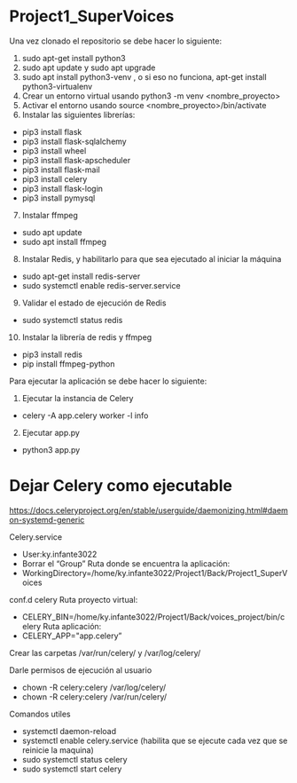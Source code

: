# Project1_SuperVoices

Una vez clonado el repositorio se debe hacer lo siguiente:

1. sudo apt-get install python3
2. sudo apt update y sudo apt upgrade
3. sudo apt install python3-venv , o si eso no funciona, apt-get install python3-virtualenv
4. Crear un entorno virtual usando python3 -m venv <nombre_proyecto>
5. Activar el entorno usando source <nombre_proyecto>/bin/activate
6. Instalar las siguientes librerías:
  - pip3 install flask
  - pip3 install flask-sqlalchemy
  - pip3 install wheel
  - pip3 install flask-apscheduler 
  - pip3 install flask-mail
  - pip3 install celery
  - pip3 install flask-login
  - pip3 install pymysql
7. Instalar ffmpeg
  - sudo apt update
  - sudo apt install ffmpeg
8. Instalar Redis, y habilitarlo para que sea ejecutado al iniciar la máquina
  - sudo apt-get install redis-server
  - sudo systemctl enable redis-server.service
9. Validar el estado de ejecución de Redis
  - sudo systemctl status redis
10. Instalar la librería de redis y ffmpeg
  - pip3 install redis
  - pip install ffmpeg-python

Para ejecutar la aplicación se debe hacer lo siguiente:
1. Ejecutar la instancia de Celery
  - celery -A app.celery worker -l info
2. Ejecutar app.py
  - python3 app.py

# Dejar Celery como ejecutable

https://docs.celeryproject.org/en/stable/userguide/daemonizing.html#daemon-systemd-generic

Celery.service
- User:ky.infante3022
- Borrar el “Group”
Ruta donde se encuentra la aplicación:
- WorkingDirectory=/home/ky.infante3022/Project1/Back/Project1_SuperVoices

conf.d celery
Ruta proyecto virtual:
- CELERY_BIN=/home/ky.infante3022/Project1/Back/voices_project/bin/celery
Ruta aplicación:
- CELERY_APP="app.celery”

Crear las carpetas /var/run/celery/ y /var/log/celery/

Darle permisos de ejecución al usuario
- chown -R celery:celery /var/log/celery/
- chown -R celery:celery /var/run/celery/

Comandos utiles
- systemctl daemon-reload
- systemctl enable celery.service (habilita que se ejecute cada vez que se reinicie la maquina)
- sudo systemctl status celery
- sudo systemctl start celery

